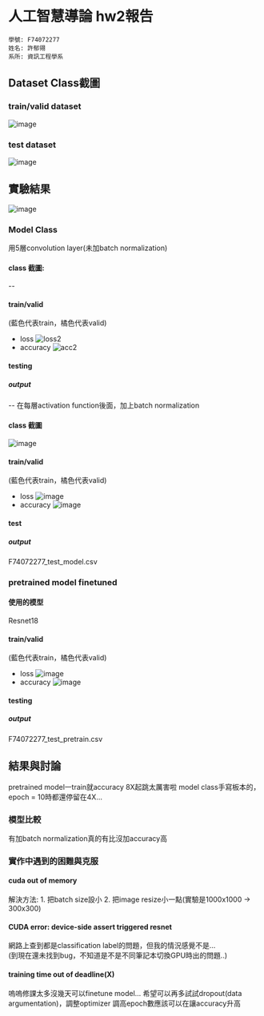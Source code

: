 # 人工智慧導論 hw2報告
```
學號: F74072277
姓名: 許郁翎
系所: 資訊工程學系
```

## Dataset Class截圖
### train/valid dataset
![image](https://user-images.githubusercontent.com/61599898/162396818-210f899d-b268-4af3-8030-b7cf1fa0a237.png)
### test dataset
![image](https://user-images.githubusercontent.com/61599898/162397152-3ca4333d-cdc9-416f-a055-f91b23afe218.png)


## 實驗結果
![image](https://user-images.githubusercontent.com/61599898/162203631-37db0b12-8e92-416f-a3e0-010fc4776457.png)

### Model Class
用5層convolution layer(未加batch normalization)  
#### class 截圖:  
 --  
#### train/valid
(藍色代表train，橘色代表valid)
* loss
![loss2](https://user-images.githubusercontent.com/61599898/162409215-bd159b2e-b4cc-401b-94f9-4d5da4ab6e95.png)
* accuracy
![acc2](https://user-images.githubusercontent.com/61599898/162409165-5a340a94-2fc6-43de-8c7f-e36741ea10fa.png)
#### testing
##### output
 --
在每層activation function後面，加上batch normalization  
#### class 截圖
![image](https://user-images.githubusercontent.com/61599898/162403801-ac34a515-ef0a-4e24-a103-6897ae85fe4d.png)
#### train/valid
(藍色代表train，橘色代表valid)
* loss
![image](https://user-images.githubusercontent.com/61599898/162450863-d16d48bc-83ad-47cc-817b-e938ecc3ea3e.png)
* accuracy
![image](https://user-images.githubusercontent.com/61599898/162450891-71d2eec1-2e94-45b2-9ae9-fac8aeab6186.png)
#### test
##### output
F74072277_test_model.csv  

### pretrained model finetuned
#### 使用的模型
Resnet18
#### train/valid
(藍色代表train，橘色代表valid)
* loss
![image](https://user-images.githubusercontent.com/61599898/162406938-941c3779-9aae-4607-8fec-a550b31014b4.png)
* accuracy
![image](https://user-images.githubusercontent.com/61599898/162406988-14e5a756-bbff-495c-9afd-4046976359c5.png)
#### testing
##### output
F74072277_test_pretrain.csv  

## 結果與討論
pretrained model一train就accuracy 8X起跳太厲害啦
model class手寫板本的，epoch = 10時都還停留在4X...
### 模型比較
有加batch normalization真的有比沒加accuracy高
### 實作中遇到的困難與克服
#### cuda out of memory
解決方法: 1. 把batch size設小 2. 把image resize小一點(實驗是1000x1000 -> 300x300)  
#### CUDA error: device-side assert triggered resnet
網路上查到都是classification label的問題，但我的情況感覺不是...  
(到現在還未找到bug，不知道是不是不同筆記本切換GPU時出的問題..)  
#### training time out of deadline(X)
嗚嗚修課太多沒幾天可以finetune model...
希望可以再多試試dropout(data argumentation)，調整optimizer
調高epoch數應該可以在讓accuracy升高

